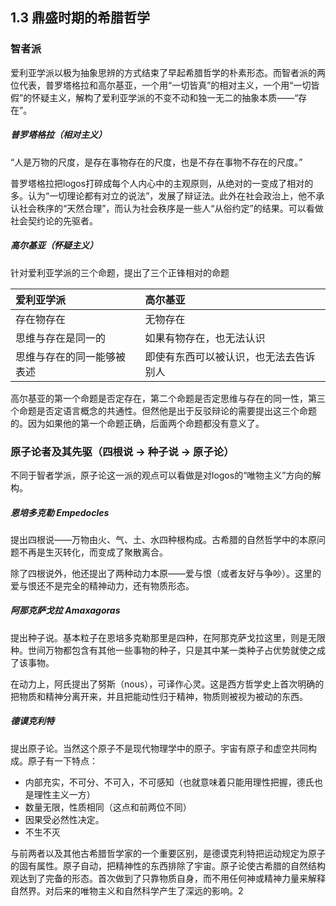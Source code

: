## 1.3 鼎盛时期的希腊哲学

### 智者派

爱利亚学派以极为抽象思辨的方式结束了早起希腊哲学的朴素形态。而智者派的两位代表，普罗塔格拉和高尔基亚，一个用“一切皆真”的相对主义，一个用“一切皆假”的怀疑主义，解构了爱利亚学派的不变不动和独一无二的抽象本质——“存在”。

##### 普罗塔格拉（相对主义）

“人是万物的尺度，是存在事物存在的尺度，也是不存在事物不存在的尺度。”

普罗塔格拉把logos打碎成每个人内心中的主观原则，从绝对的一变成了相对的多。认为“一切理论都有对立的说法”，发展了辩证法。此外在社会政治上，他不承认社会秩序的“天然合理”，而认为社会秩序是一些人“从俗约定”的结果。可以看做社会契约论的先驱者。

##### 高尔基亚（怀疑主义）

针对爱利亚学派的三个命题，提出了三个正锋相对的命题

| 爱利亚学派         | 高尔基亚                |
| :------------ | :------------------ |
| 存在物存在         | 无物存在                |
| 思维与存在是同一的     | 如果有物存在，也无法认识        |
| 思维与存在的同一能够被表述 | 即使有东西可以被认识，也无法去告诉别人 |

高尔基亚的第一个命题是否定存在，第二个命题是否定思维与存在的同一性，第三个命题是否定语言概念的共通性。但然他是出于反驳辩论的需要提出这三个命题的。因为如果他的第一个命题正确，后面两个命题都没有意义了。

### 原子论者及其先驱（四根说 -> 种子说 -> 原子论）

不同于智者学派，原子论这一派的观点可以看做是对logos的“唯物主义”方向的解构。

##### 恩培多克勒 Empedocles

提出四根说——万物由火、气、土、水四种根构成。古希腊的自然哲学中的本原问题不再是生灭转化，而变成了聚散离合。

除了四根说外，他还提出了两种动力本原——爱与恨（或者友好与争吵）。这里的爱与恨还不是完全的精神动力，还有物质形态。

##### 阿那克萨戈拉 Amaxagoras

提出种子说。基本粒子在恩培多克勒那里是四种，在阿那克萨戈拉这里，则是无限种。世间万物都包含有其他一些事物的种子，只是其中某一类种子占优势就使之成了该事物。

在动力上，阿氏提出了努斯（nous），可译作心灵。这是西方哲学史上首次明确的把物质和精神分离开来，并且把能动性归于精神，物质则被视为被动的东西。

##### 德谟克利特

提出原子论。当然这个原子不是现代物理学中的原子。宇宙有原子和虚空共同构成。原子有一下特点：

- 内部充实，不可分、不可入，不可感知（也就意味着只能用理性把握，德氏也是理性主义一方）
- 数量无限，性质相同（这点和前两位不同）
- 因果受必然性决定。
- 不生不灭

与前两者以及其他古希腊哲学家的一个重要区别，是德谟克利特把运动规定为原子的固有属性。原子自动，把精神性的东西排除了宇宙。原子论使古希腊的自然结构观达到了完备的形态。首次做到了只靠物质自身，而不用任何神或精神力量来解释自然界。对后来的唯物主义和自然科学产生了深远的影响。2
